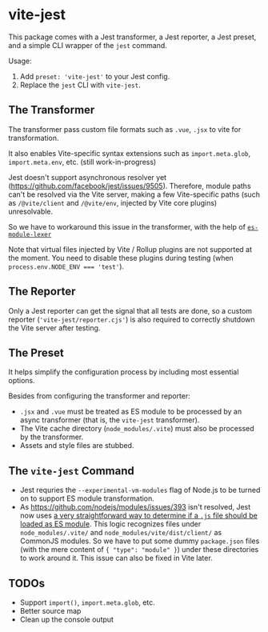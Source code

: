 # vite-jest

This package comes with a Jest transformer, a Jest reporter, a Jest preset, and a simple CLI wrapper of the `jest` command.

Usage:

1. Add `preset: 'vite-jest'` to your Jest config.
2. Replace the `jest` CLI with `vite-jest`.

## The Transformer

The transformer pass custom file formats such as `.vue`, `.jsx` to vite for transformation.

It also enables Vite-specific syntax extensions such as `import.meta.glob`, `import.meta.env`, etc. (still work-in-progress)

Jest doesn't support asynchronous resolver yet (<https://github.com/facebook/jest/issues/9505>).
Therefore, module paths can't be resolved via the Vite server, making a few Vite-specific paths (such as `/@vite/client` and `/@vite/env`, injected by Vite core plugins) unresolvable.

So we have to workaround this issue in the transformer, with the help of [`es-module-lexer`](https://www.npmjs.com/package/es-module-lexer)

Note that virtual files injected by Vite / Rollup plugins are not supported at the moment. You need to disable these plugins during testing (when `process.env.NODE_ENV === 'test'`).

## The Reporter

Only a Jest reporter can get the signal that all tests are done, so a custom reporter (`'vite-jest/reporter.cjs'`) is also required to correctly shutdown the Vite server after testing.

## The Preset

It helps simplify the configuration process by including most essential options.

Besides from configuring the transformer and reporter:

* `.jsx` and `.vue` must be treated as ES module to be processed by an async transformer (that is, the `vite-jest` transformer).
* The Vite cache directory (`node_modules/.vite`) must also be processed by the transformer.
* Assets and style files are stubbed.

## The `vite-jest` Command

* Jest requries the `--experimental-vm-modules` flag of Node.js to be turned on to support ES module transformation.
* As <https://github.com/nodejs/modules/issues/393> isn't resolved, Jest now uses [a very straightforward way to determine if a `.js` file should be loaded as ES module](https://github.com/facebook/jest/blob/v27.0.4/packages/jest-resolve/src/shouldLoadAsEsm.ts). This logic recognizes files under `node_modules/.vite/` and `node_modules/vite/dist/client/` as CommonJS modules. So we have to put some dummy `package.json` files (with the mere content of `{ "type": "module" }`) under these directories to work around it. This issue can also be fixed in Vite later.

## TODOs

* Support `import()`, `import.meta.glob`, etc.
* Better source map
* Clean up the console output
